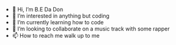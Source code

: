 - 👋 Hi, I’m B.E Da Don
- 👀 I’m interested in anything but coding
- 🌱 I’m currently learning how to code
- 💞️ I’m looking to collaborate on a music track with some rapper
- 📫 How to reach me walk up to me

<!---
brooklyneti2012/brooklyneti2012 is a ✨ special ✨ repository because its `README.md` (this file) appears on your GitHub profile.
You can click the Preview link to take a look at your changes.
--->

